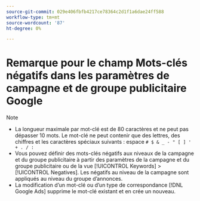 ```yaml
---
source-git-commit: 029e406fbfb4217ce78364c2d1f1a6dae24ff588
workflow-type: tm+mt
source-wordcount: '87'
ht-degree: 0%

---
```

# Remarque pour le champ Mots-clés négatifs dans les paramètres de campagne et de groupe publicitaire Google

>[!NOTE]
>
>* La longueur maximale par mot-clé est de 80 caractères et ne peut pas dépasser 10 mots. Le mot-clé ne peut contenir que des lettres, des chiffres et les caractères spéciaux suivants : espace `# $ & _ - " [ ] ' + . / :`
>* Vous pouvez définir des mots-clés négatifs aux niveaux de la campagne et du groupe publicitaire à partir des paramètres de la campagne et du groupe publicitaire ou de la vue [!UICONTROL Keywords] > [!UICONTROL Negatives]. Les négatifs au niveau de la campagne sont appliqués au niveau du groupe d’annonces.
>* La modification d’un mot-clé ou d’un type de correspondance [!DNL Google Ads] supprime le mot-clé existant et en crée un nouveau.
